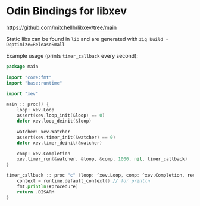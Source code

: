 # Odin Bindings for libxev

https://github.com/mitchellh/libxev/tree/main

Static libs can be found in `lib` and are generated with `zig build -Doptimize=ReleaseSmall`

Example usage (prints `timer_callback` every second):

```go
package main

import "core:fmt"
import "base:runtime"

import "xev"

main :: proc() {
    loop: xev.Loop
    assert(xev.loop_init(&loop) == 0)
    defer xev.loop_deinit(&loop)

    watcher: xev.Watcher
    assert(xev.timer_init(&watcher) == 0)
    defer xev.timer_deinit(&watcher)

    comp: xev.Completion
    xev.timer_run(&watcher, &loop, &comp, 1000, nil, timer_callback)
}

timer_callback :: proc "c" (loop: ^xev.Loop, comp: ^xev.Completion, result: i32, userdata: rawptr) -> xev.CallbackAction {
    context = runtime.default_context() // for println
    fmt.println(#procedure)
    return .DISARM
}
```
